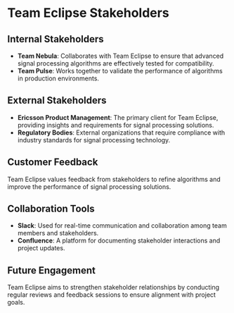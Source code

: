# Team Eclipse Stakeholders

## Internal Stakeholders
- **Team Nebula**: Collaborates with Team Eclipse to ensure that advanced signal processing algorithms are effectively tested for compatibility.
- **Team Pulse**: Works together to validate the performance of algorithms in production environments.

## External Stakeholders
- **Ericsson Product Management**: The primary client for Team Eclipse, providing insights and requirements for signal processing solutions.
- **Regulatory Bodies**: External organizations that require compliance with industry standards for signal processing technology.

## Customer Feedback
Team Eclipse values feedback from stakeholders to refine algorithms and improve the performance of signal processing solutions.

## Collaboration Tools
- **Slack**: Used for real-time communication and collaboration among team members and stakeholders.
- **Confluence**: A platform for documenting stakeholder interactions and project updates.

## Future Engagement
Team Eclipse aims to strengthen stakeholder relationships by conducting regular reviews and feedback sessions to ensure alignment with project goals. 